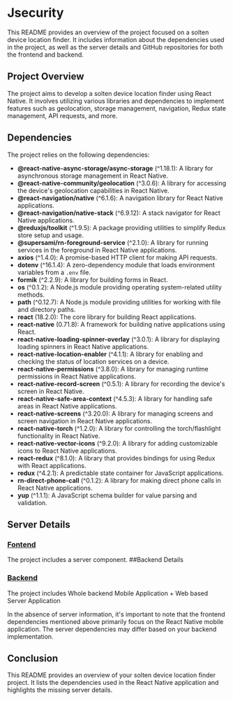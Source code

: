 # Jsecurity

This README provides an overview of the project focused on a solten device location finder. It includes information about the dependencies used in the project, as well as the server details and GitHub repositories for both the frontend and backend.

## Project Overview

The project aims to develop a solten device location finder using React Native. It involves utilizing various libraries and dependencies to implement features such as geolocation, storage management, navigation, Redux state management, API requests, and more.

## Dependencies

The project relies on the following dependencies:

- **@react-native-async-storage/async-storage** (^1.18.1): A library for asynchronous storage management in React Native.
- **@react-native-community/geolocation** (^3.0.6): A library for accessing the device's geolocation capabilities in React Native.
- **@react-navigation/native** (^6.1.6): A navigation library for React Native applications.
- **@react-navigation/native-stack** (^6.9.12): A stack navigator for React Native applications.
- **@reduxjs/toolkit** (^1.9.5): A package providing utilities to simplify Redux store setup and usage.
- **@supersami/rn-foreground-service** (^2.1.0): A library for running services in the foreground in React Native applications.
- **axios** (^1.4.0): A promise-based HTTP client for making API requests.
- **dotenv** (^16.1.4): A zero-dependency module that loads environment variables from a `.env` file.
- **formik** (^2.2.9): A library for building forms in React.
- **os** (^0.1.2): A Node.js module providing operating system-related utility methods.
- **path** (^0.12.7): A Node.js module providing utilities for working with file and directory paths.
- **react** (18.2.0): The core library for building React applications.
- **react-native** (0.71.8): A framework for building native applications using React.
- **react-native-loading-spinner-overlay** (^3.0.1): A library for displaying loading spinners in React Native applications.
- **react-native-location-enabler** (^4.1.1): A library for enabling and checking the status of location services on a device.
- **react-native-permissions** (^3.8.0): A library for managing runtime permissions in React Native applications.
- **react-native-record-screen** (^0.5.1): A library for recording the device's screen in React Native.
- **react-native-safe-area-context** (^4.5.3): A library for handling safe areas in React Native applications.
- **react-native-screens** (^3.20.0): A library for managing screens and screen navigation in React Native applications.
- **react-native-torch** (^1.2.0): A library for controlling the torch/flashlight functionality in React Native.
- **react-native-vector-icons** (^9.2.0): A library for adding customizable icons to React Native applications.
- **react-redux** (^8.1.0): A library that provides bindings for using Redux with React applications.
- **redux** (^4.2.1): A predictable state container for JavaScript applications.
- **rn-direct-phone-call** (^0.1.2): A library for making direct phone calls in React Native applications.
- **yup** (^1.1.1): A JavaScript schema builder for value parsing and validation.

## Server Details
### <a href='https://github.com/JASIM0021/Jsecurity_Server'>Fontend</a>
The project includes a server component.
##Backend Details
### <a href='https://github.com/JASIM0021/Jsecurity_Backend'>Backend</a>
The project includes Whole backend Mobile Application + Web based Server Application 


In the absence of server information, it's important to note that the frontend dependencies mentioned above primarily focus on the React Native mobile application. The server dependencies may differ based on your backend implementation.

## Conclusion

This README provides an overview of your solten device location finder project. It lists the dependencies used in the React Native application and highlights the missing server details.
